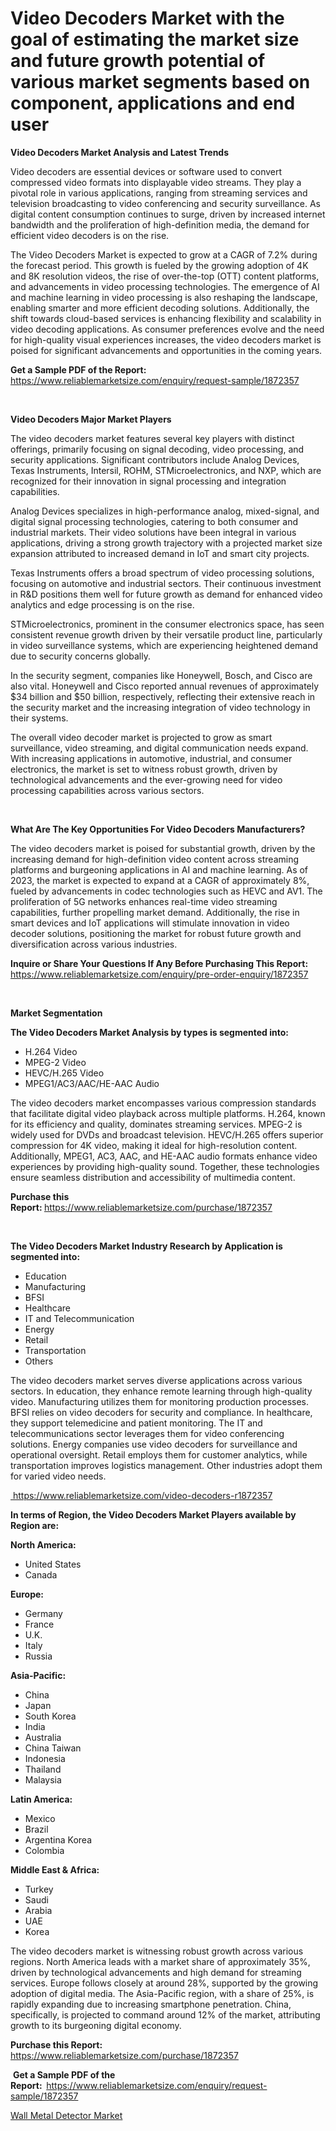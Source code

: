 <p><h1>Video Decoders Market with the goal of estimating the market size and future growth potential of various market segments based on component, applications and end user</h1></p><p><strong>Video Decoders Market Analysis and Latest Trends</strong></p>
<p><p>Video decoders are essential devices or software used to convert compressed video formats into displayable video streams. They play a pivotal role in various applications, ranging from streaming services and television broadcasting to video conferencing and security surveillance. As digital content consumption continues to surge, driven by increased internet bandwidth and the proliferation of high-definition media, the demand for efficient video decoders is on the rise.</p><p>The Video Decoders Market is expected to grow at a CAGR of 7.2% during the forecast period. This growth is fueled by the growing adoption of 4K and 8K resolution videos, the rise of over-the-top (OTT) content platforms, and advancements in video processing technologies. The emergence of AI and machine learning in video processing is also reshaping the landscape, enabling smarter and more efficient decoding solutions. Additionally, the shift towards cloud-based services is enhancing flexibility and scalability in video decoding applications. As consumer preferences evolve and the need for high-quality visual experiences increases, the video decoders market is poised for significant advancements and opportunities in the coming years.</p></p>
<p><strong>Get a Sample PDF of the Report:&nbsp;</strong> <a href="https://www.reliablemarketsize.com/enquiry/request-sample/1872357?utm_campaign=2242&utm_medium=2&utm_source=Github&utm_content=ia&utm_term=10022025&utm_id=video-decoders">https://www.reliablemarketsize.com/enquiry/request-sample/1872357</a></p>
<p>&nbsp;</p>
<p><strong>Video Decoders Major Market Players</strong></p>
<p><p>The video decoders market features several key players with distinct offerings, primarily focusing on signal decoding, video processing, and security applications. Significant contributors include Analog Devices, Texas Instruments, Intersil, ROHM, STMicroelectronics, and NXP, which are recognized for their innovation in signal processing and integration capabilities.</p><p>Analog Devices specializes in high-performance analog, mixed-signal, and digital signal processing technologies, catering to both consumer and industrial markets. Their video solutions have been integral in various applications, driving a strong growth trajectory with a projected market size expansion attributed to increased demand in IoT and smart city projects.</p><p>Texas Instruments offers a broad spectrum of video processing solutions, focusing on automotive and industrial sectors. Their continuous investment in R&D positions them well for future growth as demand for enhanced video analytics and edge processing is on the rise.</p><p>STMicroelectronics, prominent in the consumer electronics space, has seen consistent revenue growth driven by their versatile product line, particularly in video surveillance systems, which are experiencing heightened demand due to security concerns globally.</p><p>In the security segment, companies like Honeywell, Bosch, and Cisco are also vital. Honeywell and Cisco reported annual revenues of approximately $34 billion and $50 billion, respectively, reflecting their extensive reach in the security market and the increasing integration of video technology in their systems.</p><p>The overall video decoder market is projected to grow as smart surveillance, video streaming, and digital communication needs expand. With increasing applications in automotive, industrial, and consumer electronics, the market is set to witness robust growth, driven by technological advancements and the ever-growing need for video processing capabilities across various sectors.</p></p>
<p>&nbsp;</p>
<p><strong>What Are The Key Opportunities For Video Decoders Manufacturers?</strong></p>
<p><p>The video decoders market is poised for substantial growth, driven by the increasing demand for high-definition video content across streaming platforms and burgeoning applications in AI and machine learning. As of 2023, the market is expected to expand at a CAGR of approximately 8%, fueled by advancements in codec technologies such as HEVC and AV1. The proliferation of 5G networks enhances real-time video streaming capabilities, further propelling market demand. Additionally, the rise in smart devices and IoT applications will stimulate innovation in video decoder solutions, positioning the market for robust future growth and diversification across various industries.</p></p>
<p><strong>Inquire or Share Your Questions If Any Before Purchasing This Report:</strong> <a href="https://www.reliablemarketsize.com/enquiry/pre-order-enquiry/1872357?utm_campaign=2242&utm_medium=2&utm_source=Github&utm_content=ia&utm_term=10022025&utm_id=video-decoders">https://www.reliablemarketsize.com/enquiry/pre-order-enquiry/1872357</a></p>
<p>&nbsp;</p>
<p><strong>Market Segmentation</strong></p>
<p><strong>The Video Decoders Market Analysis by types is segmented into:</strong></p>
<p><ul><li>H.264 Video</li><li>MPEG-2 Video</li><li>HEVC/H.265 Video</li><li>MPEG1/AC3/AAC/HE-AAC Audio</li></ul></p>
<p><p>The video decoders market encompasses various compression standards that facilitate digital video playback across multiple platforms. H.264, known for its efficiency and quality, dominates streaming services. MPEG-2 is widely used for DVDs and broadcast television. HEVC/H.265 offers superior compression for 4K video, making it ideal for high-resolution content. Additionally, MPEG1, AC3, AAC, and HE-AAC audio formats enhance video experiences by providing high-quality sound. Together, these technologies ensure seamless distribution and accessibility of multimedia content.</p></p>
<p><strong>Purchase this Report:&nbsp;</strong><a href="https://www.reliablemarketsize.com/purchase/1872357?utm_campaign=2242&utm_medium=2&utm_source=Github&utm_content=ia&utm_term=10022025&utm_id=video-decoders">https://www.reliablemarketsize.com/purchase/1872357</a></p>
<p>&nbsp;</p>
<p><strong>The Video Decoders Market Industry Research by Application is segmented into:</strong></p>
<p><ul><li>Education</li><li>Manufacturing</li><li>BFSI</li><li>Healthcare</li><li>IT and Telecommunication</li><li>Energy</li><li>Retail</li><li>Transportation</li><li>Others</li></ul></p>
<p><p>The video decoders market serves diverse applications across various sectors. In education, they enhance remote learning through high-quality video. Manufacturing utilizes them for monitoring production processes. BFSI relies on video decoders for security and compliance. In healthcare, they support telemedicine and patient monitoring. The IT and telecommunications sector leverages them for video conferencing solutions. Energy companies use video decoders for surveillance and operational oversight. Retail employs them for customer analytics, while transportation improves logistics management. Other industries adopt them for varied video needs.</p></p>
<p><a href="https://www.reliablemarketsize.com/video-decoders-r1872357?utm_campaign=2242&utm_medium=2&utm_source=Github&utm_content=ia&utm_term=10022025&utm_id=video-decoders">&nbsp;https://www.reliablemarketsize.com/video-decoders-r1872357</a></p>
<p><strong>In terms of Region, the Video Decoders Market Players available by Region are:</strong></p>
<p>
    <p> <strong> North America: </strong>
        <ul>
            <li>United States</li>
            <li>Canada</li>
        </ul>
        </p> 
    <p> <strong> Europe: </strong>
        <ul>
            <li>Germany</li>
            <li>France</li>
            <li>U.K.</li>
            <li>Italy</li>
            <li>Russia</li>
        </ul>
        </p> 
    <p> <strong> Asia-Pacific: </strong>
        <ul>
            <li>China</li>
            <li>Japan</li>
            <li>South Korea</li>
            <li>India</li>
            <li>Australia</li>
            <li>China Taiwan</li>
            <li>Indonesia</li>
            <li>Thailand</li>
            <li>Malaysia</li>
        </ul>
        </p> 
    <p> <strong> Latin America: </strong>
        <ul>
            <li>Mexico</li>
            <li>Brazil</li>
            <li>Argentina Korea</li>
            <li>Colombia</li>
        </ul>
        </p> 
    <p> <strong> Middle East & Africa: </strong>
        <ul>
            <li>Turkey</li>
            <li>Saudi</li>
            <li>Arabia</li>
            <li>UAE</li>
            <li>Korea</li>
        </ul>
    </p>
    </p>
<p><p>The video decoders market is witnessing robust growth across various regions. North America leads with a market share of approximately 35%, driven by technological advancements and high demand for streaming services. Europe follows closely at around 28%, supported by the growing adoption of digital media. The Asia-Pacific region, with a share of 25%, is rapidly expanding due to increasing smartphone penetration. China, specifically, is projected to command around 12% of the market, attributing growth to its burgeoning digital economy.</p></p>
<p><strong>Purchase this Report: </strong><a href="https://www.reliablemarketsize.com/purchase/1872357?utm_campaign=2242&utm_medium=2&utm_source=Github&utm_content=ia&utm_term=10022025&utm_id=video-decoders">https://www.reliablemarketsize.com/purchase/1872357</a></p>
<p>&nbsp;<strong>Get a Sample PDF of the Report:&nbsp;&nbsp;</strong><a href="https://www.reliablemarketsize.com/enquiry/request-sample/1872357?utm_campaign=2242&utm_medium=2&utm_source=Github&utm_content=ia&utm_term=10022025&utm_id=video-decoders">https://www.reliablemarketsize.com/enquiry/request-sample/1872357</a></p>
<p><strong></strong></p>
<p><p><a href="https://github.com/suleimannichelle7/Market-Research-Report-List-1/blob/main/wall-metal-detector-market.md?utm_campaign=2242&utm_medium=2&utm_source=Github&utm_content=ia&utm_term=10022025&utm_id=video-decoders">Wall Metal Detector Market</a></p></p>
